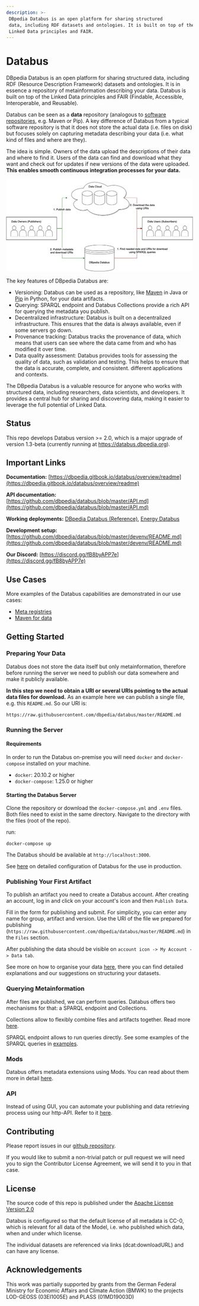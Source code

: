```yaml
---
description: >-
 DBpedia Databus is an open platform for sharing structured
 data, including RDF datasets and ontologies. It is built on top of the 
 Linked Data principles and FAIR.
---
```


# Databus

DBpedia Databus is an open platform for sharing structured data, 
including RDF (Resource Description Framework) datasets and 
ontologies. It is in essence a repository of metainformation describing your data. 
Databus is built on top of the Linked Data principles and
FAIR (Findable, Accessible, Interoperable, and Reusable).

Databus can be seen as a **data** repository (analogous to [software repositories](https://en.wikipedia.org/wiki/Software_repository), e.g. Maven or Pip). A key difference of Databus from a typical software repository is that it does not store the actual data (i.e. files on disk) but focuses solely on capturing metadata describing your data (i.e. what kind of files and where are they).

The idea is simple. Owners of the data upload the descriptions of their data and where to find it. Users of the data can find and download what they want and check out for updates if new versions of the data were uploaded. **This enables smooth continuous integration processes for your data.**

![Databus as a repo](docs/databus-as-repo.drawio.png)

The key features of DBpedia Databus are:
* Versioning: Databus can be used as a repository, 
like [Maven](https://maven.apache.org) in Java 
or [Pip](https://pypi.org/project/pip/) in Python, for your data artifacts.
* Querying: SPARQL endpoint and Databus Collections provide a rich API 
for querying the metadata you publish.
* Decentralized infrastructure: Databus is built on a decentralized 
infrastructure. This ensures that the data is always available, even if some 
servers go down.
* Provenance tracking: Databus tracks the provenance of data, 
which means that users can see where the data came from and who has 
modified it over time.
* Data quality assessment: Databus provides tools for assessing 
the quality of data, such as validation and testing. This helps to ensure 
that the data is accurate, complete, and consistent.
 different applications and contexts.

The DBpedia Databus is a valuable resource for anyone who 
works with structured data, including researchers, data scientists, 
and developers. It provides a central hub for sharing and discovering 
data, making it easier to leverage the full potential of Linked Data.

## Status 

This repo develops Databus version >= 2.0, which is a major upgrade of version 
1.3-beta (currently running at https://databus.dbpedia.org).

## Important Links

**Documentation:** [https://dbpedia.gitbook.io/databus/overview/readme](https://dbpedia.gitbook.io/databus/overview/readme) 

**API documentation:** [https://github.com/dbpedia/databus/blob/master/API.md](https://github.com/dbpedia/databus/blob/master/API.md)

**Working deployments:** [DBpedia Databus (Reference)](https://dev.databus.dbpedia.org/), [Energy Databus](https://energy.databus.dbpedia.org/)

**Development setup:** [https://github.com/dbpedia/databus/blob/master/devenv/README.md](https://github.com/dbpedia/databus/blob/master/devenv/README.md)

**Our Discord:** [https://discord.gg/fB8byAPP7e](https://discord.gg/fB8byAPP7e)

## Use Cases

More examples of the Databus capabilities are demonstrated in our use cases:
 * [Meta registries](docs/building-meta-registries.md)
 * [Maven for data](docs/maven-for-data-manage-data-dependencies-like-code.md)

## Getting Started

### Preparing Your Data
Databus does not store the data itself but only metainformation, therefore before running the server
we need to publish our data somewhere and make it publicly available. 

**In this step we need to obtain a URI or several URIs pointing to the actual data files for download.** 
As an example here we can publish a single file, e.g. this `README.md`. So our URI is: 
```
https://raw.githubusercontent.com/dbpedia/databus/master/README.md
```
### Running the Server
#### Requirements

In order to run the Databus on-premise you will need `docker` and `docker-compose` 
installed on your machine.&#x20;

* `docker`: 20.10.2 or higher
* `docker-compose`: 1.25.0 or higher

#### Starting the Databus Server

Clone the repository or download the `docker-compose.yml` and `.env` files. 
Both files need to exist in the same directory. Navigate to 
the directory with the files (root of the repo).

&#x20;run:
```
docker-compose up
```
The Databus should be available at `http://localhost:3000`.&#x20;

See [here](docs/running-your-own-databus-server/configuration.md) on detailed configuration of Databus for the use in production.

### Publishing Your First Artifact
To publish an artifact you need to create a Databus account. 
After creating an account, log in and click on your account's 
icon and then `Publish Data`.

Fill in the form for publishing and submit. 
For simplicity, you can enter any name for group, artifact and version.
Use the URI of the file we prepared for publishing (`https://raw.githubusercontent.com/dbpedia/databus/master/README.md`) 
in the `Files` section.  

After publishing the data should be visible on  `account icon -> My Account -> Data tab`.

See more on how to organise your data [here](docs/model.md), there 
you can find detailed explanations and our suggestions on structuring
your datasets.

### Querying Metainformation
After files are published, we can perform queries. Databus offers two 
mechanisms for that: a SPARQL endpoint and Collections. 

Collections allow to flexibly combine files and artifacts together. 
Read more [here](docs/collections.md).

SPARQL endpoint allows to run queries directly. See some examples of the SPARQL queries in [examples](docs/quickstart-examples.md).
### Mods
Databus offers metadata extensions using Mods. 
You can read about them more in detail [here](docs/mods.md).
### API
Instead of using GUI, you can automate your publishing and data retrieving process
 using our http-API. Refer to it [here](docs/api.md).

## Contributing
Please report issues in our [github repository](https://github.com/dbpedia/databus/issues).

If you would like to submit a non-trivial patch or pull request 
we will need you to sign the Contributor License Agreement, we 
will send it to you in that case.
## License

The source code of this repo is published under 
the [Apache License Version 2.0](https://github.com/AKSW/jena-sparql-api/blob/master/LICENSE)

Databus is configured so that the default license of all 
metadata is CC-0, which is relevant for all data of the Model, 
i.e. who published which data, when and under which license.

The individual datasets are referenced via links (dcat:downloadURL) 
and can have any license.

## Acknowledgements

This work was partially supported by grants from 
the German Federal Ministry for Economic Affairs 
and Climate Action (BMWK) to the projects 
LOD-GEOSS (03EI1005E) and  PLASS (01MD19003D)
